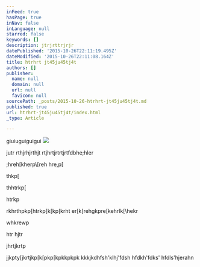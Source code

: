```yaml
---
inFeed: true
hasPage: true
inNav: false
inLanguage: null
starred: false
keywords: []
description: jtrjrttrjrjr
datePublished: '2015-10-26T22:11:19.495Z'
dateModified: '2015-10-26T22:11:08.164Z'
title: htrhrt jt45ju45tj4t
authors: []
publisher:
  name: null
  domain: null
  url: null
  favicon: null
sourcePath: _posts/2015-10-26-htrhrt-jt45ju45tj4t.md
published: true
url: htrhrt-jt45ju45tj4t/index.html
_type: Article

---
```

giuiuguiguigui
![](https://the-grid-user-content.s3-us-west-2.amazonaws.com/21278780-17a0-47a5-9ac8-f6a624cb4a45.jpg)

jutr rthjrhjrthjt rtjhrtjrtrtjrtfdbhe;hler

;hreh\[kherp\\\[reh hre,p\[

thkp\[

thhtrkp\[

htrkp

rkhrthpkp\[htrkp\[k\[kp\[krht er\[k\[rehgkpre\[kehrlk\[\\hekr

whkrewp

htr hjtr

jhrtjkrtp

jjkpty\[jkrtjkp\[k\[pkp\[kpkkpkpk kkkjkdhfsh'klhj'fdsh hfdkh'fdks' hfdls'hjerahn